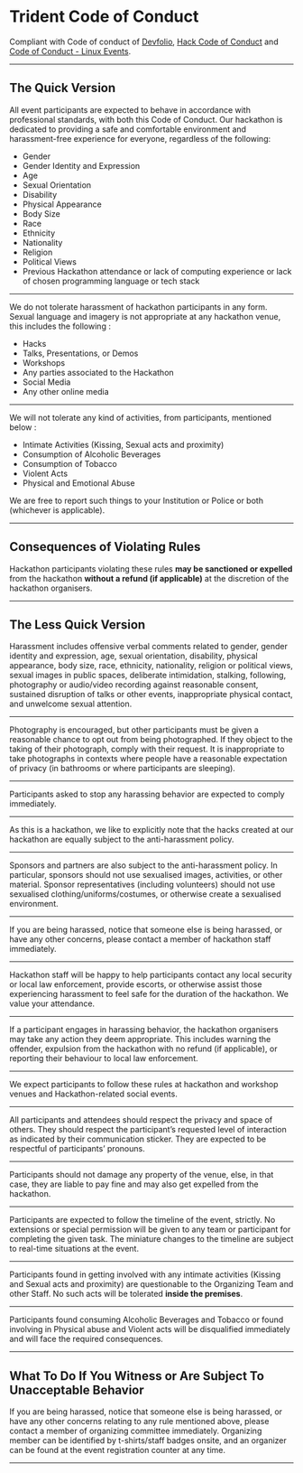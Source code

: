 # Trident Code of Conduct

Compliant with Code of conduct of [Devfolio](https://devfolio.co/code-of-conduct), [Hack Code of Conduct](https://hackcodeofconduct.org/) and [Code of Conduct - Linux Events](https://events.linuxfoundation.org/about/code-of-conduct/).

---

## The Quick Version

All event participants are expected to behave in accordance with professional standards, with both this Code of Conduct. Our hackathon is dedicated to providing a safe and comfortable environment and harassment-free experience for everyone, regardless of the following:
* Gender
* Gender Identity and Expression
* Age
* Sexual Orientation
* Disability
* Physical Appearance
* Body Size
* Race
* Ethnicity
* Nationality
* Religion
* Political Views
* Previous Hackathon attendance or lack of computing experience or lack of chosen programming language or tech stack

---

We do not tolerate harassment of hackathon participants in any form. Sexual language and imagery is not appropriate at any hackathon venue, this includes the following :

* Hacks
* Talks, Presentations, or Demos
* Workshops
* Any parties associated to the Hackathon
* Social Media
* Any other online media

---

We will not tolerate any kind of activities, from participants, mentioned below : 

* Intimate Activities (Kissing, Sexual acts and proximity)
* Consumption of Alcoholic Beverages
* Consumption of Tobacco
* Violent Acts
* Physical and Emotional Abuse

We are free to report such things to your Institution or Police or both (whichever is applicable).

---

## Consequences of Violating Rules

Hackathon participants violating these rules __may be sanctioned or expelled__ from the hackathon __without a refund (if applicable)__ at the discretion of the hackathon organisers.

---

## The Less Quick Version

Harassment includes offensive verbal comments related to gender, gender identity and expression, age, sexual orientation, disability, physical appearance, body size, race, ethnicity, nationality, religion or political views, sexual images in public spaces, deliberate intimidation, stalking, following, photography or audio/video recording against reasonable consent, sustained disruption of talks or other events, inappropriate physical contact, and unwelcome sexual attention.

---

Photography is encouraged, but other participants must be given a reasonable chance to opt out from being photographed. If they object to the taking of their photograph, comply with their request. It is inappropriate to take photographs in contexts where people have a reasonable expectation of privacy (in bathrooms or where participants are sleeping).

---

Participants asked to stop any harassing behavior are expected to comply immediately.

---

As this is a hackathon, we like to explicitly note that the hacks created at our hackathon are equally subject to the anti-harassment policy.

---

Sponsors and partners are also subject to the anti-harassment policy. In particular, sponsors should not use sexualised images, activities, or other material. Sponsor representatives (including volunteers) should not use sexualised clothing/uniforms/costumes, or otherwise create a sexualised environment.

---

If you are being harassed, notice that someone else is being harassed, or have any other concerns, please contact a member of hackathon staff immediately.

---

Hackathon staff will be happy to help participants contact any local security or local law enforcement, provide escorts, or otherwise assist those experiencing harassment to feel safe for the duration of the hackathon. We value your attendance.

---

If a participant engages in harassing behavior, the hackathon organisers may take any action they deem appropriate. This includes warning the offender, expulsion from the hackathon with no refund (if applicable), or reporting their behaviour to local law enforcement.

---

We expect participants to follow these rules at hackathon and workshop venues and Hackathon-related social events.

---

All participants and attendees should respect the privacy and space of others. They should respect the participant’s requested level of interaction as indicated by their communication sticker. They are expected to be respectful of participants’ pronouns.

---

Participants should not damage any property of the venue, else, in that case, they are liable to pay fine and may also get expelled from the hackathon.

---

Participants are expected to follow the timeline of the event, strictly. No extensions or special permission will be given to any team or participant for completing the given task. The miniature changes to the timeline are subject to real-time situations at the event.

---

Participants found in getting involved with any intimate activities (Kissing and Sexual acts and proximity) are questionable to the Organizing Team and other Staff. No such acts will be tolerated __inside the premises__. 

---

Participants found consuming Alcoholic Beverages and Tobacco or found involving in Physical abuse and Violent acts will be disqualified immediately and will face the required consequences.

---

## What To Do If You Witness or Are Subject To Unacceptable Behavior

If you are being harassed, notice that someone else is being harassed, or have any other concerns relating to any rule mentioned above, please contact a member of organizing committee immediately. Organizing member can be identified by t-shirts/staff badges onsite, and an organizer can be found at the event registration counter at any time.

---
